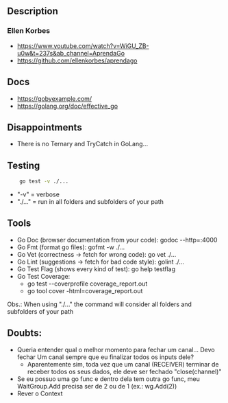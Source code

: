 ## Description
### Ellen Korbes
- https://www.youtube.com/watch?v=WiGU_ZB-u0w&t=237s&ab_channel=AprendaGo
- https://github.com/ellenkorbes/aprendago

## Docs
- https://gobyexample.com/
- https://golang.org/doc/effective_go


## Disappointments
- There is no Ternary and TryCatch in GoLang...

## Testing

```bash
	go test -v ./...
```
- "-v" = verbose
- "./..." = run in all folders and subfolders of your path

## Tools

- Go Doc (browser documentation from your code): godoc --http=:4000
- Go Fmt (format go files): gofmt -w ./...
- Go Vet (correctness → fetch for wrong code): go vet ./...
- Go Lint (suggestions → fetch for bad code style): golint ./...
- Go Test Flag (shows every kind of test): go help testflag
- Go Test Coverage:
	- go test --coverprofile coverage_report.out
	- go tool cover -html=coverage_report.out

Obs.: When using "./..." the command will consider all folders and subfolders of your path

## Doubts:

- Queria entender qual o melhor momento para fechar um canal... Devo fechar Um canal sempre que eu finalizar todos os inputs dele?
	* Aparentemente sim, toda vez que um canal (RECEIVER) terminar de receber todos os seus dados, ele deve ser fechado "close(channel)"
- Se eu possuo uma go func e dentro dela tem outra go func, meu WaitGroup.Add precisa ser de 2 ou de 1 (ex.: wg.Add(2))
- Rever o Context
